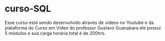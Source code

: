 # curso-SQL
Esse curso está sendo desenvolvido através de vídeos no Youtube e da plataforma do Curso em Vídeo do professor Gustavo Guanabara
ele possui 5 módulos e sua carga horária total é de 200hrs.
